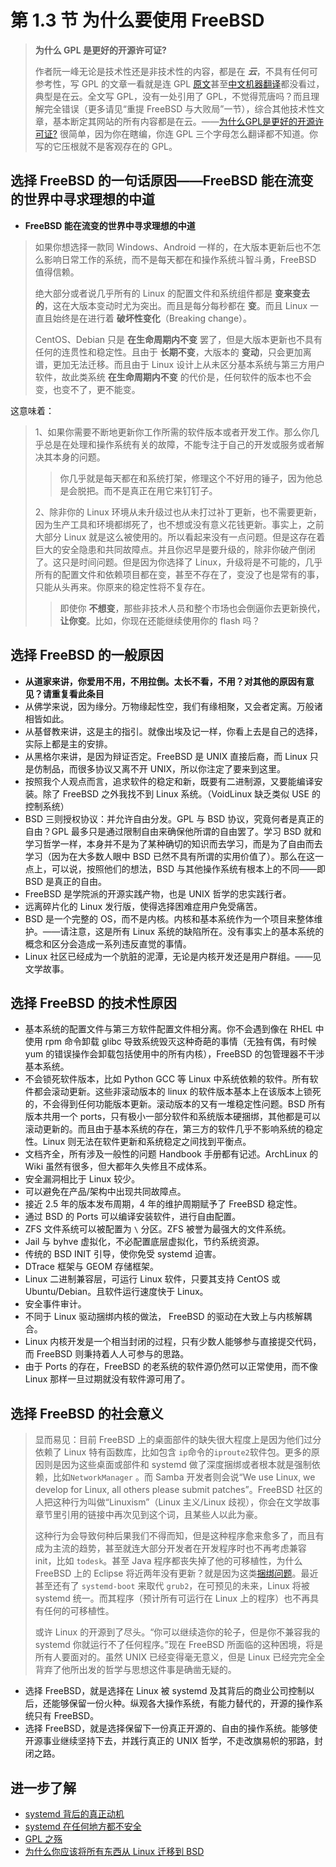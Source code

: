 # 第 1.3 节 为什么要使用 FreeBSD

>**为什么 GPL 是更好的开源许可证?**
>
>作者阮一峰无论是技术性还是非技术性的内容，都是在 ***云***，不具有任何可参考性，写 GPL 的文章一看就是连 GPL [原文](https://www.gnu.org/licenses/gpl-3.0.html)甚至[中文机器翻译](https://jxself.org/translations/gpl-3.zh.shtml)都没看过，典型是在云。全文写 GPL，没有一处引用了 GPL，不觉得荒唐吗？而且理解完全错误（更多请见“重提 FreeBSD 与大败局”一节），综合其他技术性文章，基本断定其网站的所有内容都是在云。——[为什么GPL是更好的开源许可证?](https://www.ruanyifeng.com/blog/2010/02/why_gpl_is_a_better_choice.html) 很简单，因为你在瞎编，你连 GPL 三个字母怎么翻译都不知道。你写的它压根就不是客观存在的 GPL。

## 选择 FreeBSD 的一句话原因——FreeBSD 能在流变的世界中寻求理想的中道

- **FreeBSD 能在流变的世界中寻求理想的中道**

>如果你想选择一款同 Windows、Android 一样的，在大版本更新后也不怎么影响日常工作的系统，而不是每天都在和操作系统斗智斗勇，FreeBSD 值得信赖。
>
>绝大部分或者说几乎所有的 Linux 的配置文件和系统组件都是 **变来变去的**，这在大版本变动时尤为突出。而且是每分每秒都在 **变**。而且 Linux 一直且始终是在进行着 **破坏性变化**（Breaking change）。
>
> CentOS、Debian 只是 **在生命周期内不变** 罢了，但是大版本更新也不具有任何的连贯性和稳定性。且由于 **长期不变**，大版本的 **变动**，只会更加离谱，更加无法迁移。而且由于 Linux 设计上从未区分基本系统与第三方用户软件，故此类系统 **在生命周期内不变** 的代价是，任何软件的版本也不会变，也变不了，更不能变。

这意味着：

>1、如果你需要不断地更新你工作所需的软件版本或者开发工作。那么你几乎总是在处理和操作系统有关的故障，不能专注于自己的开发或服务或者解决其本身的问题。
>
>>你几乎就是每天都在和系统打架，修理这个不好用的锤子，因为他总是会脱把。而不是真正在用它来钉钉子。
>
>2、除非你的 Linux 环境从未升级过也从未打过补丁更新，也不需要更新，因为生产工具和环境都绑死了，也不想或没有意义花钱更新。事实上，之前大部分 Linux 就是这么被使用的。所以看起来没有一点问题。但是这存在着巨大的安全隐患和共同故障点。并且你迟早是要升级的，除非你破产倒闭了。这只是时间问题。但是因为你选择了 Linux，升级将是不可能的，几乎所有的配置文件和依赖项目都在变，甚至不存在了，变没了也是常有的事，只能从头再来。你原来的稳定性将不复存在。
>>
>>即使你 **不想变**，那些非技术人员和整个市场也会倒逼你去更新换代，**让你变**。比如，你现在还能继续使用你的 flash 吗？

## 选择 FreeBSD 的一般原因

- **从道家来讲，你爱用不用，不用拉倒。太长不看，不用？对其他的原因有意见？请重复看此条目**
- 从佛学来说，因为缘分。万物缘起性空，我们有缘相聚，又会者定离。万般诸相皆如此。
- 从基督教来讲，这是主的指引。就像出埃及记一样，你看上去是自己的选择，实际上都是主的安排。
- 从黑格尔来讲，是因为辩证否定。FreeBSD 是 UNIX 直接后裔，而 Linux 只是仿制品，而很多协议又离不开 UNIX，所以你注定了要来到这里。
- 按照我个人观点而言，追求软件的稳定和新，既要有二进制源，又要能编译安装。除了 FreeBSD 之外我找不到 Linux 系统。（VoidLinux 缺乏类似 USE 的控制系统）
- BSD 三则授权协议：并允许自由分发。GPL 与 BSD 协议，究竟何者是真正的自由？GPL 最多只是通过限制自由来确保他所谓的自由罢了。学习 BSD 就和学习哲学一样，本身并不是为了某种确切的知识而去学习，而是为了自由而去学习（因为在大多数人眼中 BSD 已然不具有所谓的实用价值了）。那么在这一点上，可以说，按照他们的想法，BSD 与其他操作系统有根本上的不同——即 BSD 是真正的自由。
- FreeBSD 是学院派的开源实践产物，也是 UNIX 哲学的忠实践行者。
- 远离碎片化的 Linux 发行版，使得选择困难症用户免受痛苦。
- BSD 是一个完整的 OS，而不是内核。内核和基本系统作为一个项目来整体维护。——请注意，这是所有 Linux 系统的缺陷所在。没有事实上的基本系统的概念和区分会造成一系列违反直觉的事情。
- Linux 社区已经成为一个肮脏的泥潭，无论是内核开发还是用户群组。——见文学故事。

## 选择 FreeBSD 的技术性原因

- 基本系统的配置文件与第三方软件配置文件相分离。你不会遇到像在 RHEL 中使用 rpm 命令卸载 glibc 导致系统毁灭这种奇葩的事情（无独有偶，有时候 yum 的错误操作会卸载包括使用中的所有内核），FreeBSD 的包管理器不干涉基本系统。
- 不会锁死软件版本，比如 Python GCC 等 Linux 中系统依赖的软件。所有软件都会滚动更新。这些非滚动版本的 linux 的软件版本基本上在该版本上锁死的，不会得到任何功能版本更新。滚动版本的又有一堆稳定性问题。BSD 所有版本共用一个 ports，只有极小一部分软件和系统版本硬捆绑，其他都是可以滚动更新的。而且由于基本系统的存在，第三方的软件几乎不影响系统的稳定性。Linux 则无法在软件更新和系统稳定之间找到平衡点。
- 文档齐全，所有涉及一般性的问题 Handbook 手册都有记述。ArchLinux 的 Wiki 虽然有很多，但大都年久失修且不成体系。
- 安全漏洞相比于 Linux 较少。
- 可以避免在产品/架构中出现共同故障点。
- 接近 2.5 年的版本发布周期，4 年的维护周期赋予了 FreeBSD 稳定性。
- 通过 BSD 的 Ports 可以编译安装软件，进行自由配置。
- ZFS 文件系统可以被配置为 `\` 分区。ZFS 被誉为最强大的文件系统。
- Jail 与 byhve 虚拟化，不必配置底层虚拟化，节约系统资源。
- 传统的 BSD INIT 引导，使你免受 systemd 迫害。
- DTrace 框架与 GEOM 存储框架。
- Linux 二进制兼容层，可运行 Linux 软件，只要其支持 CentOS 或 Ubuntu/Debian。且软件运行速度快于 Linux。
- 安全事件审计。
- 不同于 Linux 驱动捆绑内核的做法， FreeBSD 的驱动在大致上与内核解耦合。
- Linux 内核开发是一个相当封闭的过程，只有少数人能够参与直接提交代码，而 FreeBSD 则秉持着人人可参与的思路。
- 由于 Ports 的存在，FreeBSD 的老系统的软件源仍然可以正常使用，而不像 Linux 那样一旦过期就没有软件源可用了。

## 选择 FreeBSD 的社会意义

> 显而易见：目前 FreeBSD 上的桌面部件的缺失很大程度上是因为他们过分依赖了 Linux 特有函数库，比如包含 `ip`命令的`iproute2`软件包。更多的原因则是因为这些桌面或部件和 systemd 做了深度捆绑或者根本就是强制依赖，比如`NetworkManager` 。而 Samba 开发者则会说“We use Linux, we develop for Linux, all others please submit patches”。FreeBSD 社区的人把这种行为叫做“Linuxism”（Linux 主义/Linux 歧视），你会在文学故事章节里引用的链接中再次见到这个词，且某些人以此为豪。
>
> 这种行为会导致何种后果我们不得而知，但是这种程序愈来愈多了，而且有成为主流的趋势，甚至就连大部分开发者在开发程序时也不再考虑兼容 init，比如 `todesk`。甚至 Java 程序都丧失掉了他的可移植性，为什么 FreeBSD 上的 Eclipse 将近两年没有更新？就是因为这类[捆绑问题](https://git.eclipse.org/r/c/platform/eclipse.platform.swt/+/163641/)。最近甚至还有了 `systemd-boot` 来取代 `grub2`，在可预见的未来，Linux 将被 systemd 统一。而其程序（预计所有可运行在 Linux 上的程序）也不再具有任何的可移植性。
>
> 或许 Linux 的开源到了尽头。“你可以继续造你的轮子，但是你不兼容我的 systemd 你就运行不了任何程序。”现在 FreeBSD 所面临的这种困境，将是所有人要面对的。虽然 UNIX 已经变得毫无意义，但是 Linux 已经完完全全背弃了他所出发的哲学与思想这件事是确凿无疑的。

- 选择 FreeBSD，就是选择在 Linux 被 systemd 及其背后的商业公司控制以后，还能够保留一份火种。纵观各大操作系统，有能力替代的，开源的操作系统只有 FreeBSD。
- 选择 FreeBSD，就是选择保留下一份真正开源的、自由的操作系统。能够使开源事业继续坚持下去，并践行真正的 UNIX 哲学，不走改旗易帜的邪路，封闭之路。

## 进一步了解

- [systemd 背后的真正动机](https://freebsd.gitbook.io/translated-articles/the-real-motivation-behind-systemd)
- [systemd 在任何地方都不安全](https://freebsd.gitbook.io/translated-articles/systemd-isnt-safe-to-run-anywhere)
- [GPL 之殇](https://freebsd.gitbook.io/translated-articles/the-problems-with-the-gpl)
- [为什么你应该将所有东西从 Linux 迁移到 BSD](https://freebsd.gitbook.io/translated-articles/why-you-should-migrate-everything-from-linux-to-bsd)

